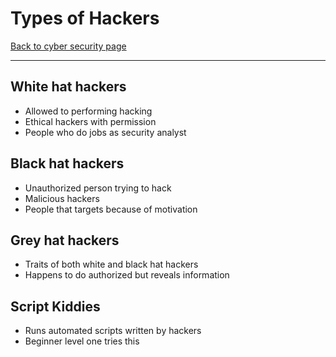 # Types of Hackers
[Back to cyber security page](./index.md)
 - --
 ## White hat hackers
 - Allowed to performing hacking
 - Ethical hackers with permission
 - People who do jobs as security analyst

## Black hat hackers
- Unauthorized person trying to hack
- Malicious hackers 
- People that targets because of motivation

## Grey hat hackers
- Traits of both white and black hat hackers
- Happens to do authorized but reveals information 

## Script Kiddies
- Runs automated scripts written by hackers
- Beginner level one tries this